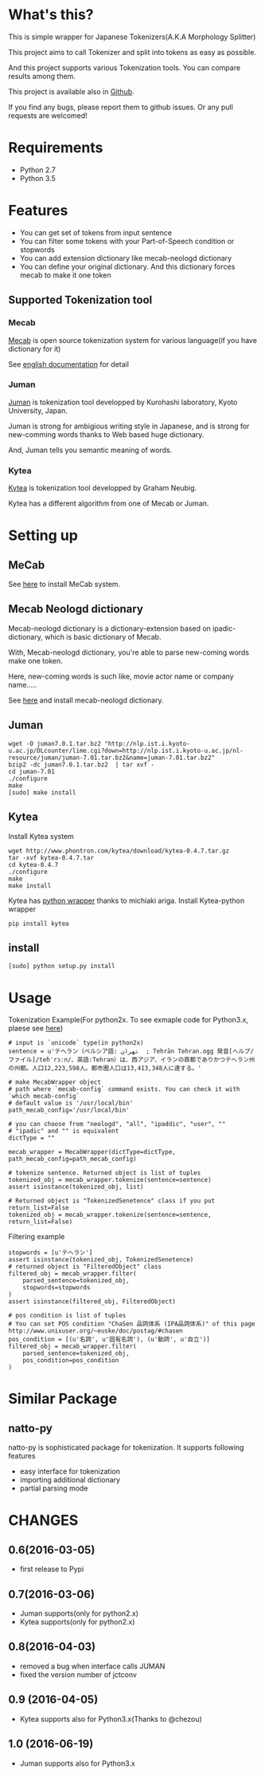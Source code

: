 # What's this?

This is simple wrapper for Japanese Tokenizers(A.K.A Morphology Splitter)

This project aims to call Tokenizer and split into tokens as easy as possible.

And this project supports various Tokenization tools. You can compare results among them.

This project is available also in [Github](https://github.com/Kensuke-Mitsuzawa/JapaneseTokenizers).  

If you find any bugs, please report them to github issues. Or any pull requests are welcomed!

# Requirements

* Python 2.7
* Python 3.5


# Features

* You can get set of tokens from input sentence
* You can filter some tokens with your Part-of-Speech condition or stopwords
* You can add extension dictionary like mecab-neologd dictionary
* You can define your original dictionary. And this dictionary forces mecab to make it one token

## Supported Tokenization tool

### Mecab

[Mecab](http://mecab.googlecode.com/svn/trunk/mecab/doc/index.html?sess=3f6a4f9896295ef2480fa2482de521f6) is open source tokenization system for various language(if you have dictionary for it)

See [english documentation](https://github.com/jordwest/mecab-docs-en) for detail

### Juman

[Juman](http://nlp.ist.i.kyoto-u.ac.jp/EN/index.php?JUMAN) is tokenization tool developped by Kurohashi laboratory, Kyoto University, Japan.

Juman is strong for ambigious writing style in Japanese, and is strong for new-comming words thanks to Web based huge dictionary.
 
And, Juman tells you semantic meaning of words.

### Kytea

[Kytea](http://www.phontron.com/kytea/) is tokenization tool developped by Graham Neubig.

Kytea has a different algorithm from one of Mecab or Juman. 

 
# Setting up


## MeCab

See [here](https://github.com/jordwest/mecab-docs-en) to install MeCab system.

## Mecab Neologd dictionary

Mecab-neologd dictionary is a dictionary-extension based on ipadic-dictionary, which is basic dictionary of Mecab.

With, Mecab-neologd dictionary, you're able to parse new-coming words make one token.

Here, new-coming words is such like, movie actor name or company name.....

See [here](https://github.com/neologd/mecab-ipadic-neologd) and install mecab-neologd dictionary.

## Juman

    wget -O juman7.0.1.tar.bz2 "http://nlp.ist.i.kyoto-u.ac.jp/DLcounter/lime.cgi?down=http://nlp.ist.i.kyoto-u.ac.jp/nl-resource/juman/juman-7.01.tar.bz2&name=juman-7.01.tar.bz2"
    bzip2 -dc juman7.0.1.tar.bz2  | tar xvf -
    cd juman-7.01
    ./configure
    make   
    [sudo] make install
    
## Kytea

Install Kytea system

    wget http://www.phontron.com/kytea/download/kytea-0.4.7.tar.gz
    tar -xvf kytea-0.4.7.tar
    cd kytea-0.4.7
    ./configure
    make
    make install


Kytea has [python wrapper](https://github.com/chezou/Mykytea-python) thanks to michiaki ariga.
Install Kytea-python wrapper

    pip install kytea

## install

```
[sudo] python setup.py install
```

# Usage


Tokenization Example(For python2x. To see exmaple code for Python3.x, plaese see [here](https://github.com/Kensuke-Mitsuzawa/JapaneseTokenizers/blob/master/examples/examples.py))

    # input is `unicode` type(in python2x)
    sentence = u'テヘラン（ペルシア語: تهران  ; Tehrān Tehran.ogg 発音[ヘルプ/ファイル]/teɦˈrɔːn/、英語:Tehran）は、西アジア、イランの首都でありかつテヘラン州の州都。人口12,223,598人。都市圏人口は13,413,348人に達する。'

    # make MecabWrapper object
    # path where `mecab-config` command exists. You can check it with `which mecab-config`
    # default value is '/usr/local/bin'
    path_mecab_config='/usr/local/bin'

    # you can choose from "neologd", "all", "ipaddic", "user", ""
    # "ipadic" and "" is equivalent
    dictType = ""

    mecab_wrapper = MecabWrapper(dictType=dictType, path_mecab_config=path_mecab_config)

    # tokenize sentence. Returned object is list of tuples
    tokenized_obj = mecab_wrapper.tokenize(sentence=sentence)
    assert isinstance(tokenized_obj, list)

    # Returned object is "TokenizedSenetence" class if you put return_list=False
    tokenized_obj = mecab_wrapper.tokenize(sentence=sentence, return_list=False)


Filtering example

    stopwords = [u'テヘラン']
    assert isinstance(tokenized_obj, TokenizedSenetence)
    # returned object is "FilteredObject" class
    filtered_obj = mecab_wrapper.filter(
        parsed_sentence=tokenized_obj,
        stopwords=stopwords
    )
    assert isinstance(filtered_obj, FilteredObject)

    # pos condition is list of tuples
    # You can set POS condition "ChaSen 品詞体系 (IPA品詞体系)" of this page http://www.unixuser.org/~euske/doc/postag/#chasen
    pos_condition = [(u'名詞', u'固有名詞'), (u'動詞', u'自立')]
    filtered_obj = mecab_wrapper.filter(
        parsed_sentence=tokenized_obj,
        pos_condition=pos_condition
    )


# Similar Package


## natto-py

natto-py is sophisticated package for tokenization. It supports following features

* easy interface for tokenization
* importing additional dictionary
* partial parsing mode


# CHANGES


## 0.6(2016-03-05)

* first release to Pypi

## 0.7(2016-03-06)

* Juman supports(only for python2.x)
* Kytea supports(only for python2.x)

## 0.8(2016-04-03)

* removed a bug when interface calls JUMAN
* fixed the version number of jctconv
 
## 0.9 (2016-04-05)

* Kytea supports also for Python3.x(Thanks to @chezou)

## 1.0 (2016-06-19)

* Juman supports also for Python3.x